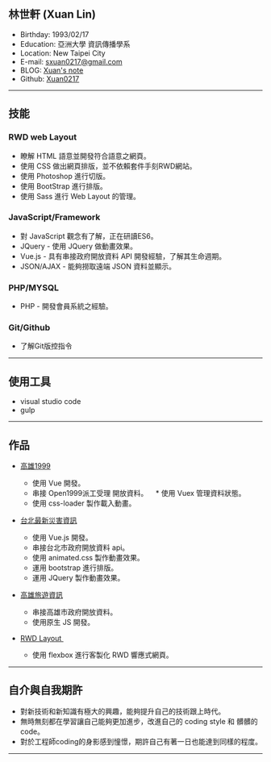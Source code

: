 ## 林世軒 (Xuan Lin)

* Birthday: 1993/02/17
* Education: 亞洲大學 資訊傳播學系
* Location: New Taipei City
* E-mail: sxuan0217@gmail.com
* BLOG: <a href="https://sxuan0217.github.io/aPersonalBlog/" target="_blank">Xuan's note</a>
* Github: <a href="https://github.com/sxuan0217" target="_blank">Xuan0217</a>

<hr>

## 技能

### RWD web Layout

* 瞭解 HTML 語意並開發符合語意之網頁。
* 使用 CSS 做出網頁排版，並不依賴套件手刻RWD網站。
* 使用 Photoshop 進行切版。
* 使用 BootStrap 進行排版。
* 使用 Sass 進行 Web Layout 的管理。

### JavaScript/Framework

* 對 JavaScript 觀念有了解，正在研讀ES6。
* JQuery - 使用 JQuery 做動畫效果。
* Vue.js - 具有串接政府開放資料 API 開發經驗，了解其生命週期。
* JSON/AJAX - 能夠撈取遠端 JSON 資料並顯示。

### PHP/MYSQL

* PHP - 開發會員系統之經驗。

### Git/Github

* 了解Git版控指令

<hr>

## 使用工具

* visual studio code
* gulp

<hr>

## 作品

* <a href='https://sxuan0217.github.io/vuex1999/#/' target='_blank'>高雄1999</a>

    * 使用 Vue 開發。
    * 串接 Open1999派工受理 開放資料。
    * 使用 Vuex 管理資料狀態。
    * 使用 css-loader 製作載入動畫。
    
* <a href="https://sxuan0217.github.io/TaipeiDisasterData/" target="_blank">台北最新災害資訊</a> 		   
    * 使用 Vue.js 開發。
    * 串接台北市政府開放資料 api。
    * 使用 animated.css 製作動畫效果。
    * 運用 bootstrap 進行排版。
    * 運用 JQuery 製作動畫效果。
 
* <a href="https://sxuan0217.github.io/KaohsiungTravel0710/" target="_blank">高雄旅遊資訊</a> 		   
    * 串接高雄市政府開放資料。
    * 使用原生 JS 開發。
   
* <a href="https://sxuan0217.github.io/rwdlayout/public/index.html" target="_blank"> RWD Layout </a> 
    * 使用 flexbox 進行客製化 RWD 響應式網頁。

<hr>

## 自介與自我期許

* 對新技術和新知識有極大的興趣，能夠提升自己的技術跟上時代。
* 無時無刻都在學習讓自己能夠更加進步，改進自己的 coding style 和 髒髒的 code。
* 對於工程師coding的身影感到憧憬，期許自己有著一日也能達到同樣的程度。


<hr>

